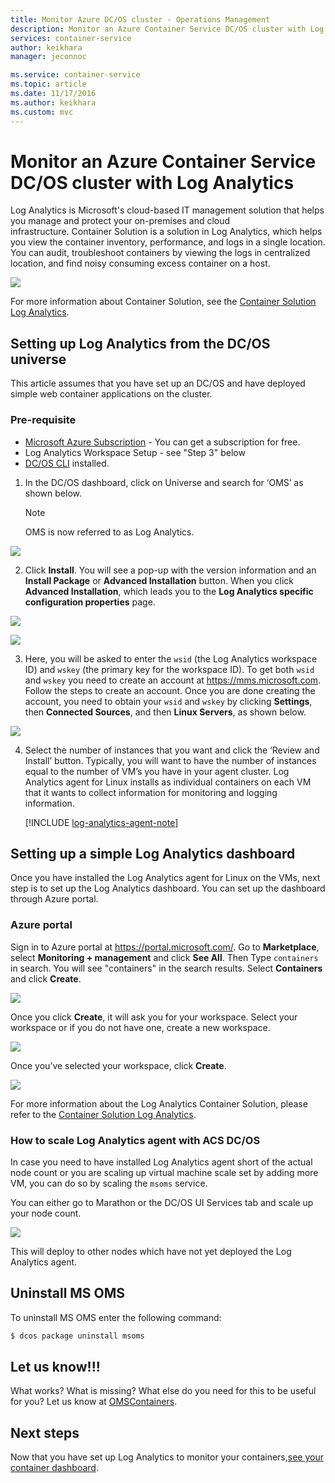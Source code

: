 ```yaml
---
title: Monitor Azure DC/OS cluster - Operations Management
description: Monitor an Azure Container Service DC/OS cluster with Log Analytics.
services: container-service
author: keikhara
manager: jeconnoc

ms.service: container-service
ms.topic: article
ms.date: 11/17/2016
ms.author: keikhara
ms.custom: mvc
---
```


# Monitor an Azure Container Service DC/OS cluster with Log Analytics

Log Analytics is Microsoft's cloud-based IT
management solution that helps you manage and protect your on-premises
and cloud infrastructure. Container Solution is a solution in Log
Analytics, which helps you view the container inventory, performance,
and logs in a single location. You can audit, troubleshoot containers by
viewing the logs in centralized location, and find noisy consuming
excess container on a host.

![](media/container-service-monitoring-oms/image1.png)

For more information about Container Solution, see the
[Container Solution Log
Analytics](../../log-analytics/log-analytics-containers.md).

## Setting up Log Analytics from the DC/OS universe


This article assumes that you have set up an DC/OS and
have deployed simple web container applications on the cluster.

### Pre-requisite
- [Microsoft Azure Subscription](https://azure.microsoft.com/free/) - You can get a subscription for free.  
- Log Analytics Workspace Setup - see "Step 3" below
- [DC/OS CLI](https://dcos.io/docs/1.8/usage/cli/install/) installed.

1. In the DC/OS dashboard, click on Universe and search
for ‘OMS’ as shown below.

   >[!NOTE]
   >OMS is now referred to as Log Analytics.

![](media/container-service-monitoring-oms/image2.png)

2. Click **Install**. You will see a pop-up with the version
information and an **Install Package** or **Advanced Installation**
button. When you click **Advanced Installation**, which leads you to the **Log Analytics specific configuration
properties** page.

![](media/container-service-monitoring-oms/image3.png)

![](media/container-service-monitoring-oms/image4.png)

3. Here, you will be asked to enter the `wsid` (the Log Analytics workspace ID)
and `wskey` (the primary key for the workspace ID). To get both `wsid` and
`wskey` you need to create an account at <https://mms.microsoft.com>.
Follow the steps to create an account. Once you are done creating
the account, you need to obtain your `wsid` and `wskey` by clicking **Settings**, then **Connected Sources**, and then **Linux Servers**, as shown below.

 ![](media/container-service-monitoring-oms/image5.png)

4. Select the number of instances that you want and click the ‘Review and Install’ button. Typically, you will want to have the number of instances equal to the number of VM’s you have in your agent cluster. Log Analytics agent for Linux installs as individual containers on each VM that it wants to collect information for monitoring and logging information.

   [!INCLUDE [log-analytics-agent-note](../../../includes/log-analytics-agent-note.md)] 

## Setting up a simple Log Analytics dashboard

Once you have installed the Log Analytics agent for Linux on the VMs, next step is
to set up the Log Analytics dashboard. You can set up the dashboard through Azure portal.

### Azure portal 

Sign in to Azure portal at <https://portal.microsoft.com/>. Go to
**Marketplace**, select **Monitoring + management** and click **See All**. Then Type `containers` in search. You will see "containers" in the search results. Select **Containers** and click **Create**.

![](media/container-service-monitoring-oms/image9.png)

Once you click **Create**, it will ask you for your workspace. Select your
workspace or if you do not have one, create a new workspace.

![](media/container-service-monitoring-oms/image10.PNG)

Once you’ve selected your workspace, click **Create**.

![](media/container-service-monitoring-oms/image11.png)

For more information about the Log Analytics Container Solution, please refer to the
[Container Solution Log
Analytics](../../log-analytics/log-analytics-containers.md).

### How to scale Log Analytics agent with ACS DC/OS 

In case you need to have installed Log Analytics agent short of the actual node
count or you are scaling up virtual machine scale set by adding more VM, you can do so by
scaling the `msoms` service.

You can either go to Marathon or the DC/OS UI Services tab and scale up
your node count.

![](media/container-service-monitoring-oms/image12.PNG)

This will deploy to other nodes which have not yet deployed the Log Analytics agent.

## Uninstall MS OMS

To uninstall MS OMS enter the following command:

```bash
$ dcos package uninstall msoms
```

## Let us know!!!
What works? What is missing? What else do you need for this to be useful for you? Let us know at <a href="mailto:OMSContainers@microsoft.com">OMSContainers</a>.

## Next steps

 Now that you have set up Log Analytics to monitor your containers,[see your container dashboard](../../log-analytics/log-analytics-containers.md).
